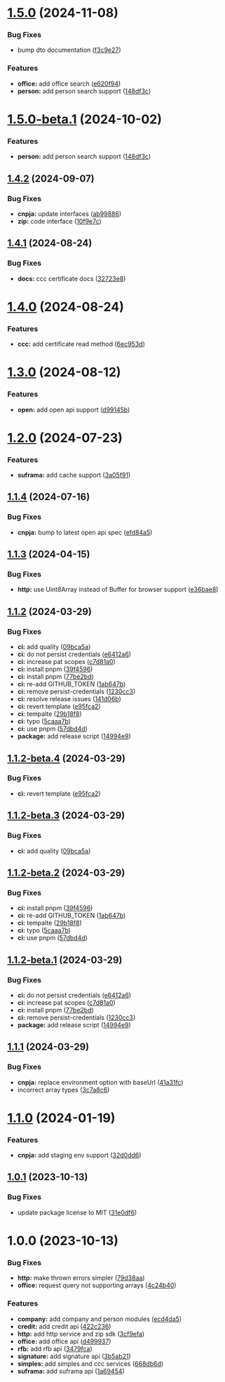 # [1.5.0](https://github.com/cnpja/sdk-nodejs/compare/v1.4.2...v1.5.0) (2024-11-08)


### Bug Fixes

* bump dto documentation ([f3c9e27](https://github.com/cnpja/sdk-nodejs/commit/f3c9e278b636daedba904a14ed59f148a19ecb2b))


### Features

* **office:** add office search ([e620f94](https://github.com/cnpja/sdk-nodejs/commit/e620f94bd80ae1df83377ed7a72a127bec44b802))
* **person:** add person search support ([148df3c](https://github.com/cnpja/sdk-nodejs/commit/148df3c2b43e1d67ca1f934b22e9b57e998cb2f8))

# [1.5.0-beta.1](https://github.com/cnpja/sdk-nodejs/compare/v1.4.2...v1.5.0-beta.1) (2024-10-02)


### Features

* **person:** add person search support ([148df3c](https://github.com/cnpja/sdk-nodejs/commit/148df3c2b43e1d67ca1f934b22e9b57e998cb2f8))

## [1.4.2](https://github.com/cnpja/sdk-nodejs/compare/v1.4.1...v1.4.2) (2024-09-07)


### Bug Fixes

* **cnpja:** update interfaces ([ab99886](https://github.com/cnpja/sdk-nodejs/commit/ab99886cc90b17cddedd4b1156dfb50bfd4fc3d0))
* **zip:** code interface ([10f9e7c](https://github.com/cnpja/sdk-nodejs/commit/10f9e7c2a11089abd7deeecf667974a06d98df06))

## [1.4.1](https://github.com/cnpja/sdk-nodejs/compare/v1.4.0...v1.4.1) (2024-08-24)


### Bug Fixes

* **docs:** ccc certificate docs ([32723e8](https://github.com/cnpja/sdk-nodejs/commit/32723e8b3d4c3ebfffda7cdd69f3e1d5f9a22de7))

# [1.4.0](https://github.com/cnpja/sdk-nodejs/compare/v1.3.0...v1.4.0) (2024-08-24)


### Features

* **ccc:** add certificate read method ([6ec953d](https://github.com/cnpja/sdk-nodejs/commit/6ec953d110e6d675639115c1f0108e842d510419))

# [1.3.0](https://github.com/cnpja/sdk-nodejs/compare/v1.2.0...v1.3.0) (2024-08-12)


### Features

* **open:** add open api support ([d99145b](https://github.com/cnpja/sdk-nodejs/commit/d99145b8f3c8b3f37f072e218a3d77d263766d72))

# [1.2.0](https://github.com/cnpja/sdk-nodejs/compare/v1.1.4...v1.2.0) (2024-07-23)


### Features

* **suframa:** add cache support ([3a05f91](https://github.com/cnpja/sdk-nodejs/commit/3a05f912d3420efc4a29095069280ea389d300c1))

## [1.1.4](https://github.com/cnpja/sdk-nodejs/compare/v1.1.3...v1.1.4) (2024-07-16)


### Bug Fixes

* **cnpja:** bump to latest open api spec ([efd84a5](https://github.com/cnpja/sdk-nodejs/commit/efd84a5d6a3d582277d97cab2b834a3c30f0c3d1))

## [1.1.3](https://github.com/cnpja/sdk-nodejs/compare/v1.1.2...v1.1.3) (2024-04-15)


### Bug Fixes

* **http:** use Uint8Array instead of Buffer for browser support ([e36bae8](https://github.com/cnpja/sdk-nodejs/commit/e36bae81dee973b7128760504566199b2c591007))

## [1.1.2](https://github.com/cnpja/sdk-nodejs/compare/v1.1.1...v1.1.2) (2024-03-29)


### Bug Fixes

* **ci:** add quality ([09bca5a](https://github.com/cnpja/sdk-nodejs/commit/09bca5a8c426c8bdd6bfb9135e4d0bd55b624051))
* **ci:** do not persist credentials ([e6412a6](https://github.com/cnpja/sdk-nodejs/commit/e6412a6c0d216f5b838424f044d86ceb5f67be59))
* **ci:** increase pat scopes ([c7d81a0](https://github.com/cnpja/sdk-nodejs/commit/c7d81a04ccd9c3d32330ab0316880b9585e608cf))
* **ci:** install pnpm ([39f4596](https://github.com/cnpja/sdk-nodejs/commit/39f4596f34bb2bf2e414833b8e368f7d3d1289fd))
* **ci:** install pnpm ([77be2bd](https://github.com/cnpja/sdk-nodejs/commit/77be2bd60cc514bd43a1d7a8b3cef6435b96d979))
* **ci:** re-add GITHUB_TOKEN ([1ab647b](https://github.com/cnpja/sdk-nodejs/commit/1ab647ba64828888fa1ee1c56f5d60130fa85525))
* **ci:** remove persist-credentials ([1230cc3](https://github.com/cnpja/sdk-nodejs/commit/1230cc3d473fb39ea4bcb610563a27cbb205fc2d))
* **ci:** resolve release issues ([141d06b](https://github.com/cnpja/sdk-nodejs/commit/141d06b98dc8caa48d93a148d50e3d1ee1bf2874))
* **ci:** revert template ([e95fca2](https://github.com/cnpja/sdk-nodejs/commit/e95fca235b5eac0d625658eec289587e9f4ab0d4))
* **ci:** tempalte ([29b18f8](https://github.com/cnpja/sdk-nodejs/commit/29b18f88bc70eaf73e568aba8deaba60275c6d82))
* **ci:** typo ([5caaa7b](https://github.com/cnpja/sdk-nodejs/commit/5caaa7b8e5d21675a3e5f00903a3edc738e75516))
* **ci:** use pnpm ([57dbd4d](https://github.com/cnpja/sdk-nodejs/commit/57dbd4dbd1fbbba2da9437644709f311a3a57566))
* **package:** add release script ([14994e9](https://github.com/cnpja/sdk-nodejs/commit/14994e92379ab94cea74c0174e2154fb656b7007))

## [1.1.2-beta.4](https://github.com/cnpja/sdk-nodejs/compare/v1.1.2-beta.3...v1.1.2-beta.4) (2024-03-29)


### Bug Fixes

* **ci:** revert template ([e95fca2](https://github.com/cnpja/sdk-nodejs/commit/e95fca235b5eac0d625658eec289587e9f4ab0d4))

## [1.1.2-beta.3](https://github.com/cnpja/sdk-nodejs/compare/v1.1.2-beta.2...v1.1.2-beta.3) (2024-03-29)


### Bug Fixes

* **ci:** add quality ([09bca5a](https://github.com/cnpja/sdk-nodejs/commit/09bca5a8c426c8bdd6bfb9135e4d0bd55b624051))

## [1.1.2-beta.2](https://github.com/cnpja/sdk-nodejs/compare/v1.1.2-beta.1...v1.1.2-beta.2) (2024-03-29)


### Bug Fixes

* **ci:** install pnpm ([39f4596](https://github.com/cnpja/sdk-nodejs/commit/39f4596f34bb2bf2e414833b8e368f7d3d1289fd))
* **ci:** re-add GITHUB_TOKEN ([1ab647b](https://github.com/cnpja/sdk-nodejs/commit/1ab647ba64828888fa1ee1c56f5d60130fa85525))
* **ci:** tempalte ([29b18f8](https://github.com/cnpja/sdk-nodejs/commit/29b18f88bc70eaf73e568aba8deaba60275c6d82))
* **ci:** typo ([5caaa7b](https://github.com/cnpja/sdk-nodejs/commit/5caaa7b8e5d21675a3e5f00903a3edc738e75516))
* **ci:** use pnpm ([57dbd4d](https://github.com/cnpja/sdk-nodejs/commit/57dbd4dbd1fbbba2da9437644709f311a3a57566))

## [1.1.2-beta.1](https://github.com/cnpja/sdk-nodejs/compare/v1.1.1...v1.1.2-beta.1) (2024-03-29)


### Bug Fixes

* **ci:** do not persist credentials ([e6412a6](https://github.com/cnpja/sdk-nodejs/commit/e6412a6c0d216f5b838424f044d86ceb5f67be59))
* **ci:** increase pat scopes ([c7d81a0](https://github.com/cnpja/sdk-nodejs/commit/c7d81a04ccd9c3d32330ab0316880b9585e608cf))
* **ci:** install pnpm ([77be2bd](https://github.com/cnpja/sdk-nodejs/commit/77be2bd60cc514bd43a1d7a8b3cef6435b96d979))
* **ci:** remove persist-credentials ([1230cc3](https://github.com/cnpja/sdk-nodejs/commit/1230cc3d473fb39ea4bcb610563a27cbb205fc2d))
* **package:** add release script ([14994e9](https://github.com/cnpja/sdk-nodejs/commit/14994e92379ab94cea74c0174e2154fb656b7007))

## [1.1.1](https://github.com/cnpja/sdk-nodejs/compare/v1.1.0...v1.1.1) (2024-03-29)


### Bug Fixes

* **cnpja:** replace environment option with baseUrl ([41a31fc](https://github.com/cnpja/sdk-nodejs/commit/41a31fc594921e6bf8ab296af3afeaf3880b1865))
* incorrect array types ([3c7a8c6](https://github.com/cnpja/sdk-nodejs/commit/3c7a8c66b89dbb4819eeb91941e418a741ba7851))

# [1.1.0](https://github.com/cnpja/sdk-nodejs/compare/v1.0.1...v1.1.0) (2024-01-19)


### Features

* **cnpja:** add staging env support ([32d0dd6](https://github.com/cnpja/sdk-nodejs/commit/32d0dd69a15a6f641006da0f9e3ecd126c326577))

## [1.0.1](https://github.com/cnpja/sdk-nodejs/compare/v1.0.0...v1.0.1) (2023-10-13)


### Bug Fixes

* update package license to MIT ([31e0df6](https://github.com/cnpja/sdk-nodejs/commit/31e0df61a4e8836dfba530630c04559fd7676ccb))

# 1.0.0 (2023-10-13)


### Bug Fixes

* **http:** make thrown errors simpler ([79d38aa](https://github.com/cnpja/sdk-nodejs/commit/79d38aa035d9fc94620435df96a3ebf146d6777c))
* **office:** request query not supporting arrays ([4c24b40](https://github.com/cnpja/sdk-nodejs/commit/4c24b40610a626d6d81ade88a436337bdc916ade))


### Features

* **company:** add company and person modules ([ecd4da5](https://github.com/cnpja/sdk-nodejs/commit/ecd4da59735e4f126096124105d6bc597251559a))
* **credit:** add credit api ([422c236](https://github.com/cnpja/sdk-nodejs/commit/422c236071b3a11b3572242b8c80e19d3deef38d))
* **http:** add http service and zip sdk ([3cf9efa](https://github.com/cnpja/sdk-nodejs/commit/3cf9efa22e21022b2ffc37c5d1510dce99614da3))
* **office:** add office api ([d499937](https://github.com/cnpja/sdk-nodejs/commit/d49993723dd4e1b309da86addfc988a3a221485b))
* **rfb:** add rfb api ([3479fca](https://github.com/cnpja/sdk-nodejs/commit/3479fca82050a6bdccdeb06b1a8a25315a603de6))
* **signature:** add signature api ([3b5ab21](https://github.com/cnpja/sdk-nodejs/commit/3b5ab21235b0dd2ba3a6d908495cdc0a2047cd07))
* **simples:** add simples and ccc services ([668db6d](https://github.com/cnpja/sdk-nodejs/commit/668db6dba4acca6bbde3d75701bdfc0a807a2dca))
* **suframa:** add suframa api ([1a69454](https://github.com/cnpja/sdk-nodejs/commit/1a69454951b2575b16908ee82e4bdccacf0a9da3))
